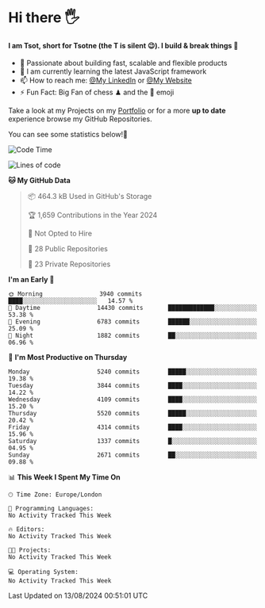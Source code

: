 # Hi there :raised_hand_with_fingers_splayed:
#### I am Tsot, short for Tsotne (the T is silent :wink:). I build & break things :space_invader:
- :telescope: Passionate about building fast, scalable and flexible products
- :seedling: I am currently learning the latest JavaScript framework 
- :mailbox: How to reach me: [@My LinkedIn](https://www.linkedin.com/in/tsotne-gvadzabia/) or [@My Website](https://tsotne.co.uk/contact)
- :zap: Fun Fact: Big Fan of chess ♟ and the 👾 emoji

Take a look at my Projects on my [Portfolio](https://tsotne.co.uk/) or for a more **up to date** experience browse my GitHub Repositories.

You can see some statistics below!:space_invader:
<!--START_SECTION:waka-->
![Code Time](http://img.shields.io/badge/Code%20Time-761%20hrs%202%20mins-blue)

![Lines of code](https://img.shields.io/badge/From%20Hello%20World%20I%27ve%20Written-10.6%20million%20lines%20of%20code-blue)

**🐱 My GitHub Data** 

> 📦 464.3 kB Used in GitHub's Storage 
 > 
> 🏆 1,659 Contributions in the Year 2024
 > 
> 🚫 Not Opted to Hire
 > 
> 📜 28 Public Repositories 
 > 
> 🔑 23 Private Repositories 
 > 
**I'm an Early 🐤** 

```text
🌞 Morning                3940 commits        ████░░░░░░░░░░░░░░░░░░░░░   14.57 % 
🌆 Daytime                14430 commits       █████████████░░░░░░░░░░░░   53.38 % 
🌃 Evening                6783 commits        ██████░░░░░░░░░░░░░░░░░░░   25.09 % 
🌙 Night                  1882 commits        ██░░░░░░░░░░░░░░░░░░░░░░░   06.96 % 
```
📅 **I'm Most Productive on Thursday** 

```text
Monday                   5240 commits        █████░░░░░░░░░░░░░░░░░░░░   19.38 % 
Tuesday                  3844 commits        ████░░░░░░░░░░░░░░░░░░░░░   14.22 % 
Wednesday                4109 commits        ████░░░░░░░░░░░░░░░░░░░░░   15.20 % 
Thursday                 5520 commits        █████░░░░░░░░░░░░░░░░░░░░   20.42 % 
Friday                   4314 commits        ████░░░░░░░░░░░░░░░░░░░░░   15.96 % 
Saturday                 1337 commits        █░░░░░░░░░░░░░░░░░░░░░░░░   04.95 % 
Sunday                   2671 commits        ██░░░░░░░░░░░░░░░░░░░░░░░   09.88 % 
```


📊 **This Week I Spent My Time On** 

```text
🕑︎ Time Zone: Europe/London

💬 Programming Languages: 
No Activity Tracked This Week

🔥 Editors: 
No Activity Tracked This Week

🐱‍💻 Projects: 
No Activity Tracked This Week

💻 Operating System: 
No Activity Tracked This Week
```


 Last Updated on 13/08/2024 00:51:01 UTC
<!--END_SECTION:waka-->
